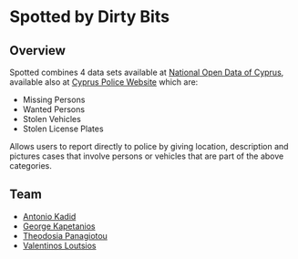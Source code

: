 # Spotted by Dirty Bits
## Overview
Spotted combines 4 data sets available at [National Open Data of Cyprus](http://www.data.gov.cy/mof/papd/dataportal/dataportal.nsf/index_gr/index_gr?opendocument), available also at [Cyprus Police Website](http://www.police.gov.cy/)  which are:
- Missing Persons
- Wanted Persons
- Stolen Vehicles
- Stolen License Plates

Allows users to report directly to police by giving location, description and pictures cases that involve persons or vehicles that are part of the above categories.

## Team
- [Antonio Kadid](https://cy.linkedin.com/in/antoniokadid)
- [George Kapetanios](https://cy.linkedin.com/in/george-kapetanios-49245b107)
- [Theodosia Panagiotou](https://cy.linkedin.com/in/theodosia)
- [Valentinos Loutsios](https://cy.linkedin.com/in/chrysovalantis-loutsios-3668961b)
